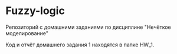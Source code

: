# Fuzzy-logic
Репозиторий с домашними заданиями по дисциплине "Нечёткое моделирование"


Код и отчёт домашнего задания 1 находятся в папке HW_1.
